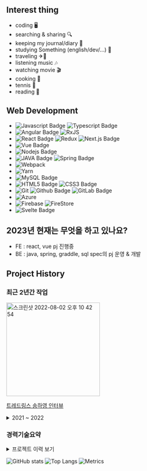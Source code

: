 ## Interest thing

- coding 🖥
- searching & sharing 🔍
- keeping my journal/diary 📒
- studying Something (english/dev/...) 📝
- traveling ✈🚄
- listening music 🎶
- watching movie 🎬
- cooking 🍳
- tennis 🏸
- reading 📖

## Web Development


* ![Javascript Badge](https://img.shields.io/badge/JavaScript-F7DF1E?style=flat-square&logo=javascript&logoColor=black) ![Typescript Badge](https://img.shields.io/badge/Typescript-3178C6?style=flat-square&logo=Typescript&logoColor=black) 
* ![Angular Badge](https://img.shields.io/badge/Angular-DD0031?style=flat-square&logo=angular&logoColor=black) ![RxJS](https://img.shields.io/badge/rxjs-%23B7178C.svg?style=flat-square&logo=reactivex&logoColor=white)
* ![React Badge](https://img.shields.io/badge/React-61DAFB?style=flat-square&logo=react&logoColor=black) ![Redux](https://img.shields.io/badge/Redux-764ABC?style=flat-square&logo=redux&logoColor=black) ![Next.js Badge](https://img.shields.io/badge/Next.js-000000?style=flat-square&logo=Next.js&logoColor=white) 
* ![Vue Badge](https://img.shields.io/badge/vue.js-4FC08D?style=flat-square&logo=vue.js&logoColor=white)
* ![Nodejs Badge](https://img.shields.io/badge/Node.js-339933?style=flat-square&logo=Node.js&logoColor=black) 
* ![JAVA Badge](https://img.shields.io/badge/JAVA-007396?style=flat-square&logo=Java&logoColor=white) ![Spring Badge](https://img.shields.io/badge/Spring-6DB33F?style=flat-square&logo=spring&logoColor=white)
* ![Webpack](https://img.shields.io/badge/webpack-%238DD6F9.svg?style=flat-square&logo=webpack&logoColor=black)
* ![Yarn](https://img.shields.io/badge/yarn-%232C8EBB.svg?style=flat-square&logo=yarn&logoColor=white)
* ![MySQL Badge](https://img.shields.io/badge/MySQL-00000F?style=flat-square&logo=mysql&logoColor=white) 
* ![HTML5 Badge](https://img.shields.io/badge/html5-%23E34F26.svg?style=flat-square&logo=html5&logoColor=black) ![CSS3 Badge](https://img.shields.io/badge/CSS3-1572B6?style=flat-square&logo=CSS3&logoColor=black)
* ![Git](https://img.shields.io/badge/git-%23F05033.svg?style=flat-square&logo=git&logoColor=white) ![Github Badge](https://img.shields.io/badge/github-%23121011.svg?style=flat-square&logo=github&logoColor=white) ![GitLab Badge](https://img.shields.io/badge/GitLab-FC6D26.svg?style=flat-square&logo=gitlab&logoColor=white)
* ![Azure](https://img.shields.io/badge/azure-%230072C6.svg?style=flat-square&logo=azure-devops&logoColor=white)
* ![Firebase](https://img.shields.io/badge/firebase-FFCA28?style=flat-square&logo=firebase&logoColor=white) ![FireStore](https://img.shields.io/badge/firestore-FFCA28?style=flat-square&logo=FireStore&logoColor=white)
* ![Svelte Badge](https://img.shields.io/badge/svelte-FF3E00.svg?style=flat-square&logo=svelte&logoColor=white) 

## 2023년 현재는 무엇을 하고 있나요?
- FE : react, vue pj 진행중
- BE : java, spring, graddle, sql spec의 pj 운영 & 개발

## Project History

### 최근 2년간 작업
<img width="245" alt="스크린샷 2022-08-02 오후 10 42 54" src="https://user-images.githubusercontent.com/65321592/182389597-bfd129d6-a080-4165-993a-06020bb00b86.png">

[트레드링스 송하영 인터뷰](https://team.jumpit.co.kr/732c505c-e5ab-4eb1-a417-ec874f57a5e7)

<details>
  <summary>2021 ~ 2022</summary>
  <div markdown="1">
    
| 기간              | 내용                                                         |
| ----------------- | ------------------------------------------------------------ |
| 2022/07 ~ 10 | [개인 스터디, 토이프로젝트 진행](https://github.com/hachuu/svelte) |
| 2022/01 ~ 10  | 트레드링스 물류 협업 툴 Zimgo 프로젝트 개발 (프론트 리드, 구조 설계, 개발 담당) Angular 14 |
| 2022/01 ~ 09    | [Angular 실무에 쓰기 좋은 에디터용 element 생성](https://github.com/hachuu/Angular-animation) |
| 2022/02 ~ 03  | [flutter로 만드는 가계부 앱](https://github.com/hachuu/Flutter) |
| 2021/01 ~ 2022/01 | 유지보수 및 신규 서비스 개발 |
| 2021/10 ~ 12 | React 17 사이드 프로젝트(모바일청첩장) [Source](https://github.com/hachuu/wedding-invitation) / [Page](https://wedding-invitation-2090a.web.app/) |
| 2021/11 ~ 11 | 트레드링스 홈페이지 접근성 작업 |
| 2021/12 ~ 12 | Angular 8 [2022 안전 운임제](https://www.tradlinx.com/container-inland-tariff) |
| 2021/12 ~ 12 | next js Admin 페이지 작업 |
| 2021/09 ~ 11 | Angular 12 트레드링스 통합회원관리 및 SSO로그인 작업 |
| 2021/07 ~ 07 | Angular 7 => 8 migration |
| 2021/03 ~ 06 | React 17 내부 Admin페이지        |
| 2021/04 ~ 04 | 수에즈 운하 선박 상태보여지는 event 페이지 구현 [관련글](https://www.tradlinx.com/blog/market-trend/%ed%8a%b9%ec%a7%91-%ec%97%90%eb%b2%84%ea%b8%b0%eb%b8%90%ec%9d%80-%ec%a7%80%ea%b8%88-%ec%88%98%ec%97%90%ec%a6%88%ec%9a%b4%ed%95%98-%ec%82%ac%ea%b3%a0%ec%99%80-%ec%97%90%eb%b2%84%ea%b8%b0%eb%b8%90/) |

  </div>
</details>

### 경력기술요약

<details>
  <summary>프로젝트 이력 보기</summary>
  <div markdown="1">
    
| 기간              | 내용                                                         |
| ----------------- | ------------------------------------------------------------ |
| 2021/01 ~ 2022/10 | 트레드링스 Tradlinx Front-end 리드, Angular14, React 17, 웹 솔루션 개발, 유지 보수 |
| 2019/09 ~ 2020/12 | 대한항공 온라인 개편 - Angular8 SPA, typeScript Front/End 개발,  W3C 웹접근성       |
| 2019/02 ~ 2019/09 | 제주항공 FareFamily & New Class - javascript, Front/End 개발 |
| 2018/08 ~ 2019/02 | 아시아나항공 상용 우대 프로젝트 - Spring, Maven, javascript, Java, 오라클 SQL |
| 2017/06 ~ 2018/08 | 아시아나항공 온라인 개편 - Spring, Maven, javascript, Java, 오라클 SQL |
| 2017/02 ~ 2017/06 | 아시아나항공 환불 비용절감 프로젝트 - Spring, Maven, javascript, Java, 오라클 SQL |
| 2016/11 ~ 2017/02 | 아시아나항공 모바일 사용선 개선 - Spring, Maven, javascript, Java, 오라클 SQL |
| 2016/02 ~ 2016/11 | 아시아나항공 선호좌석 유료서비스 구축 - Spring, Maven, javascript, Java, 오라클 SQL |
| 2015/06 ~ 2016/02 | 아시아나항공 미국 WCAG 장차법 구축 - Spring, Maven, javascript, Java, 오라클 SQL, 웹접근성 |
| 2015/03 ~ 2015/06 | 제주항공 중국 결제 - javascript, Java 개발                   |


  </div>
</details>

![GitHub stats](https://github-readme-stats.vercel.app/api?username=hachuu&show_icons=true&theme=radical)
![Top Langs](https://github-readme-stats.vercel.app/api/top-langs/?username=hachuu&layout=compact=count_private=true)
![Metrics](https://metrics.lecoq.io/hachuu?template=classic&config.timezone=Asia%2FSeoul&config.animated=true)  


